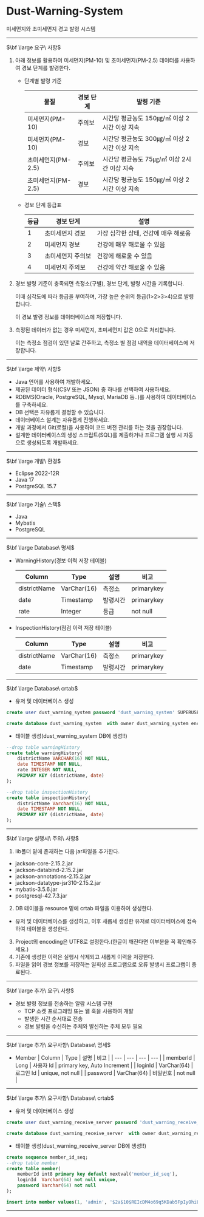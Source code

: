 # Dust-Warning-System
미세먼지와 초미세먼지 경고 발령 시스템

--- 

$\bf \large 요구\ 사항$

1. 아래 정보를 활용하여 미세먼지(PM-10) 및 초미세먼지(PM-2.5) 데이터를 사용하여 경보 단계를 발령한다.
    - 단계별 발령 기준
        
        
        | 물질 | 경보 단계 | 발령 기준 |
        | --- | --- | --- |
        | 미세먼지(PM-10) | 주의보 | 시간당 평균농도 150㎍/㎥ 이상 2시간 이상 지속 |
        | 미세먼지(PM-10) | 경보 | 시간당 평균농도 300㎍/㎥ 이상 2시간 이상 지속 |
        | 초미세먼지(PM-2.5) | 주의보 | 시간당 평균농도 75㎍/㎥ 이상 2시간 이상 지속 |
        | 초미세먼지(PM-2.5) | 경보 | 시간당 평균농도 150㎍/㎥ 이상 2시간 이상 지속 |
    - 경보 단계 등급표
        
        
        | 등급 | 경보 단계 | 설명 |
        | --- | --- | --- |
        | 1 | 초미세먼지 경보 | 가장 심각한 상태, 건강에 매우 해로움 |
        | 2 | 미세먼지 경보 | 건강에 매우 해로울 수 있음 |
        | 3 | 초미세먼지 주의보 | 건강에 해로울 수 있음 |
        | 4 | 미세먼지 주의보 | 건강에 약간 해로울 수 있음 |
2. 경보 발령 기준이 충족되면 측정소(구별), 경보 단계, 발령 시간을 기록합니다.
    
    이때 심각도에 따라 등급을 부여하며, 가장 높은 순위의 등급(1>2>3>4)으로 발령합니다.
    
    이 경보 발령 정보를 데이터베이스에 저장합니다.
    
3. 측정된 데이터가 없는 경우 미세먼지, 초미세먼지 값은 0으로 처리합니다.
    
    이는 측정소 점검이 있던 날로 간주하고, 측정소 별 점검 내역을 데이터베이스에 저장합니다.
    

---

$\bf \large 제약\ 사항$

- Java 언어를 사용하여 개발하세요.
- 제공된 데이터 형식(CSV 또는 JSON) 중 하나를 선택하여 사용하세요.
- RDBMS(Oracle, PostgreSQL, Mysql, MariaDB 등..)를 사용하여 데이터베이스를 구축하세요.
- DB 선택은 자유롭게 결정할 수 있습니다.
- 데이터베이스 설계는 자유롭게 진행하세요.
- 개발 과정에서 Git(로컬)을 사용하여 코드 버전 관리를 하는 것을 권장합니다.
- 설계한 데이터베이스의 생성 스크립트(SQL)를 제출하거나 프로그램 실행 시 자동으로 생성되도록 개발하세요.


---

$\bf \large 개발\ 환경$

- Eclipse 2022-12R
- Java 17
- PostgreSQL 15.7

---

$\bf \large 기술\ 스택$

- Java
- Mybatis
- PostgreSQL

---

$\bf \large Database\ 명세$

- WarningHistory(경보 이력 저장 테이블)
    
    
    | Column | Type | 설명 | 비고 |
    | --- | --- | --- | --- |
    | districtName | VarChar(16) | 측정소 | primarykey |
    | date | Timestamp | 발령시간 | primarykey |
    | rate | Integer | 등급 | not null |
- InspectionHistory(점검 이력 저장 테이블)
    
    
    | Column | Type | 설명 | 비고 |
    | --- | --- | --- | --- |
    | districtName | VarChar(16) | 측정소 | primarykey |
    | date | Timestamp | 발령시간 | primarykey |
   
---

$\bf \large Database\  crtab$

- 유저 및 데이터베이스 생성

```sql
create user dust_warning_system password 'dust_warning_system' SUPERUSER;

create database dust_warning_system  with owner dust_warning_system encoding 'UTF8';
```

- 테이블 생성(dust_warning_system DB에 생성!!)
```sql
--drop table warningHistory
create table warningHistory(
	districtName VARCHAR(16) NOT NULL,
    date TIMESTAMP NOT NULL,
    rate INTEGER NOT NULL,
    PRIMARY KEY (districtName, date)
);

--drop table inspectionHistory
create table inspectionHistory(
	districtName Varchar(16) NOT NULL,
	date TIMESTAMP NOT NULL,
	PRIMARY KEY (districtName, date)
);
```

---

$\bf \large 실행시\ 주의\ 사항$  

1. lib폴더 밑에 존재하는 다음 jar파일을 추가한다.
- jackson-core-2.15.2.jar
- jackson-databind-2.15.2.jar
- jackson-annotations-2.15.2.jar
- jackson-datatype-jsr310-2.15.2.jar
- mybatis-3.5.6.jar
- postgresql-42.7.3.jar
2. DB 테이블을 resource 밑에 crtab 파일을 이용하여 생성한다.
- 유저 및 데이터베이스를 생성하고, 이후 새롭세 생성한 유저로 데이터베이스에 접속하여 테이블을 생성한다.
3. Project의 encoding은 UTF8로 설정한다.(한글이 깨진다면 이부분을 꼭 확인해주세요.)
4. 기존에 생성한 이력은 실행시 삭제되고 새롭게 이력을 저장한다.
5. 파일을 읽어 경보 정보를 저장하는 일회성 프로그램으로 오류 발생시 프로그램이 종료된다.

---

$\bf \large 추가\ 요구\ 사항$

- 경보 발령 정보를 전송하는 알람 시스템 구현
    - TCP 소켓 프로그래밍 또는 웹 훅을 사용하여 개발
    - 발생한 시간 순서대로 전송
    - 경보 발령을 수신하는 주체와 발신하는 주체 모두 필요


---

$\bf \large 추가\ 요구사항\ Database\ 명세$

- Member
    | Column | Type | 설명 | 비고 |
    | --- | --- | --- | --- |
    | memberId | Long | 사용자 Id | primary key, Auto Increment |
    | loginId | VarChar(64) | 로그인 Id | unique, not null |
    | password | VarChar(64) | 비밀번호 | not null |


---

$\bf \large 추가\ 요구사항\ Database\  crtab$

- 유저 및 데이터베이스 생성

```sql
create user dust_warning_receive_server password 'dust_warning_receive_server' SUPERUSER;

create database dust_warning_receive_server  with owner dust_warning_receive_server encoding 'UTF8';
```

- 테이블 생성(dust_warning_receive_server DB에 생성!!)
```sql
create sequence member_id_seq;
--drop table member
create table member(
	memberId int8 primary key default nextval('member_id_seq'),
	loginId  Varchar(64) not null unique,
	password Varchar(64) not null
);

insert into member values(1, 'admin', '$2a$10$REIcDM4o69q5KDab5FpIyOhiLIOm.EMuPFlFCApNptpvDdkS.QJjy');
```

---
